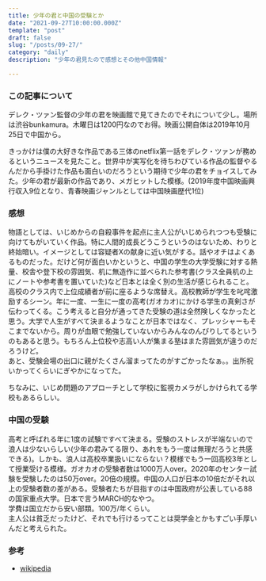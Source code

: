 ```yaml
---
title: 少年の君と中国の受験とか
date: "2021-09-27T10:00:00.000Z"
template: "post"
draft: false
slug: "/posts/09-27/"
category: "daily"
description: "少年の君見たので感想とその他中国情報"

---
```


### この記事について

デレク・ツァン監督の少年の君を映画館で見てきたのでそれについて少し。場所は渋谷bunkamura。木曜日は1200円なのでお得。映画公開自体は2019年10月25日で中国から。  

きっかけは僕の大好きな作品である三体のnetflix第一話をデレク・ツァンが務めるというニュースを見たこと。世界中が実写化を待ちわびている作品の監督やるんだから手掛けた作品も面白いのだろうという期待で少年の君をチョイスしてみた。少年の君が最新の作品であり、メガヒットした模様。(2019年度中国映画興行収入9位となり、青春映画ジャンルとしては中国映画歴代1位)

### 感想

物語としては、いじめからの自殺事件を起点に主人公がいじめられつつも受験に向けてもがいていく作品。特に人間的成長どうこうというのはないため、わりと終始暗い。イメージとしては容疑者Xの献身に近い気がする。話やオチはよくあるものだった。だけど何が面白いかというと、中国の学生の大学受験に対する熱量、校舎や登下校の雰囲気、机に無造作に並べられた参考書(クラス全員机の上にノートや参考書を置いていた)など日本とは全く別の生活が感じられること。高校のクラス内で上位成績者が前に座るような席替え。高校教師が学生を叱咤激励するシーン。年に一度、一生に一度の高考(ガオカオ)にかける学生の真剣さが伝わってくる。こう考えると自分が通ってきた受験の道は全然険しくなかったと思う。大学で人生がすべて決まるようなことが日本ではなく、プレッシャーもそこまでないから。周りが血眼で勉強していないからみんなのんびりしてるというのもあると思う。もちろん上位校や志高い人が集まる塾はまた雰囲気が違うのだろうけど。  
あと、受験会場の出口に親がたくさん溜まってたのがすごかったなぁ。。出所祝いかってくらいにぎやかになってた。  

ちなみに、いじめ問題のアプローチとして学校に監視カメラがしかけられてる学校もあるらしい。

### 中国の受験

高考と呼ばれる年に1度の試験ですべて決まる。受験のストレスが半端ないので浪人は少ないらしい(少年の君みてる限り、あれをもう一度は無理だろうと共感できる)。しかも、浪人は高校卒業扱いにならない？模様でもう一回高校3年として授業受ける模様。ガオカオの受験者数は1000万人over。2020年のセンター試験を受験したのは50万over。20倍の規模。中国の人口が日本の10倍だがそれ以上の受験者数の差がある。受験者たちが目指すのは中国政府が公表している88の国家重点大学。日本で言うMARCH的なやつ。  
学費は国立だから安い部類。100万/年くらい。  
主人公は貧乏だったけど、それでも行けるってことは奨学金とかもすごい手厚いんだと考えられた。  

### 参考

- [wikipedia](https://ja.wikipedia.org/wiki/%E5%B0%91%E5%B9%B4%E3%81%AE%E5%90%9B)